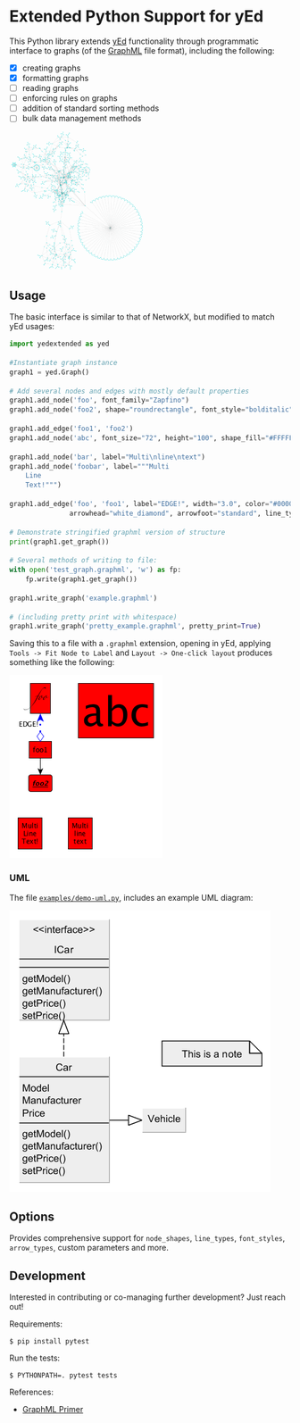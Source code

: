 <!-- [![PyPI](https://imgraph1.shields.io/pypi/v/pyyed)](https://pypi.org/project/pyyed)
[![PyPI - Downloads](https://imgraph1.shields.io/pypi/dm/pyyed)](https://pypi.org/project/pyyed) -->

# Extended Python Support for yEd 

This Python library extends [yEd](http://www.yworks.com/en/products_yed_about.html) functionality through programmatic interface to graphs (of the [GraphML](http://graphml.graphdrawingraph1.org/) file format), including the following:
- [x] creating graphs
- [x] formatting graphs
- [ ] reading graphs  
- [ ] enforcing rules on graphs
- [ ] addition of standard sorting methods
- [ ] bulk data management methods

![](./ASSETS/GRAPH.GIF)




## Usage
The basic interface is similar to that of NetworkX, but modified to match yEd usages:

```python
import yedextended as yed

#Instantiate graph instance
graph1 = yed.Graph()

# Add several nodes and edges with mostly default properties
graph1.add_node('foo', font_family="Zapfino")
graph1.add_node('foo2', shape="roundrectangle", font_style="bolditalic", underlined_text="true")

graph1.add_edge('foo1', 'foo2')
graph1.add_node('abc', font_size="72", height="100", shape_fill="#FFFFFF")

graph1.add_node('bar', label="Multi\nline\ntext")
graph1.add_node('foobar', label="""Multi
    Line
    Text!""")

graph1.add_edge('foo', 'foo1', label="EDGE!", width="3.0", color="#0000FF", 
               arrowhead="white_diamond", arrowfoot="standard", line_type="dotted")

# Demonstrate stringified graphml version of structure
print(graph1.get_graph())

# Several methods of writing to file:
with open('test_graph.graphml', 'w') as fp:
    fp.write(graph1.get_graph())

graph1.write_graph('example.graphml')

# (including pretty print with whitespace)
graph1.write_graph('pretty_example.graphml', pretty_print=True)

```

Saving this to a file with a ``.graphml`` extension, opening in yEd, applying  ``Tools -> Fit Node to Label`` and ``Layout -> One-click layout`` produces something like the following:

![](./assets/example.png)

### UML
The file [``examples/demo-uml.py``](./examples/demo-uml.py), includes an example UML diagram:

![](./assets/example-UML.png)

## Options

Provides comprehensive support for ``node_shapes``, ``line_types``, ``font_styles``, ``arrow_types``, custom parameters and more.

## Development

Interested in contributing or co-managing further development?  Just reach out!

Requirements:

    $ pip install pytest

Run the tests:

    $ PYTHONPATH=. pytest tests

References: 

+ [GraphML Primer](http://graphml.graphdrawingraph1.org/primer/graphml-primer.html)